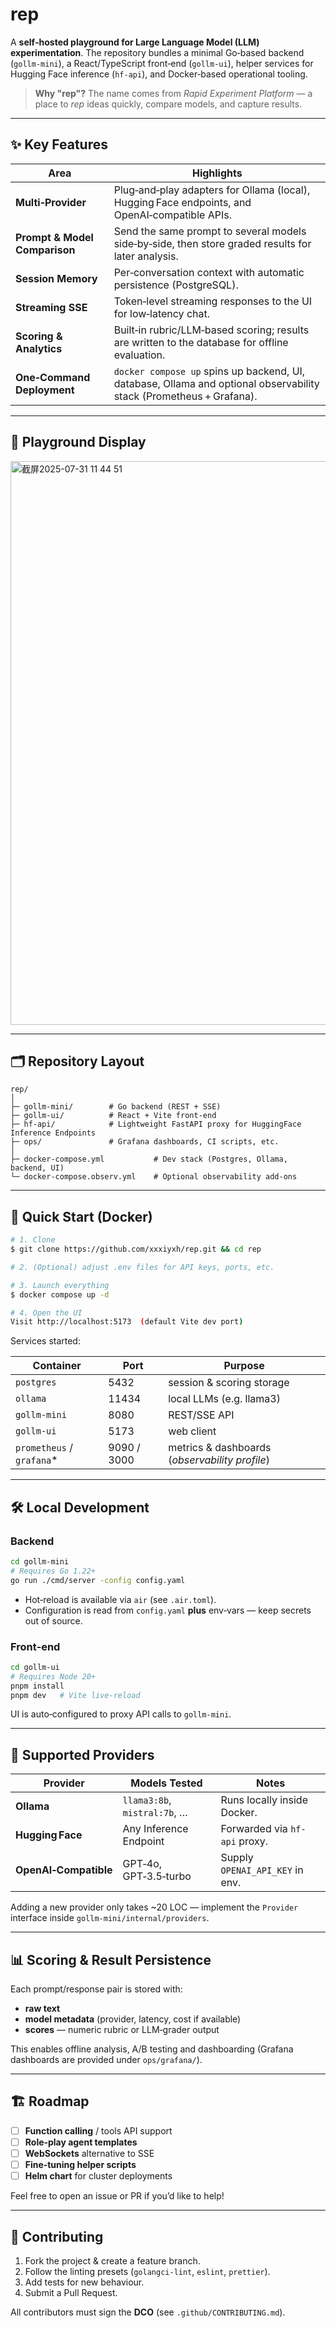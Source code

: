 # rep

A **self‑hosted playground for Large Language Model (LLM) experimentation**. The repository bundles a minimal Go‑based backend (`gollm‑mini`), a React/TypeScript front‑end (`gollm‑ui`), helper services for Hugging Face inference (`hf‑api`), and Docker‑based operational tooling.

> **Why "rep"?**  The name comes from *Rapid Experiment Platform* — a place to *rep* ideas quickly, compare models, and capture results.

---

## ✨ Key Features

| Area                          | Highlights                                                                                                          |
| ----------------------------- | ------------------------------------------------------------------------------------------------------------------- |
| **Multi‑Provider**            | Plug‑and‑play adapters for Ollama (local), Hugging Face endpoints, and OpenAI‑compatible APIs.                      |
| **Prompt & Model Comparison** | Send the same prompt to several models side‑by‑side, then store graded results for later analysis.                  |
| **Session Memory**            | Per‑conversation context with automatic persistence (PostgreSQL).                                                   |
| **Streaming SSE**             | Token‑level streaming responses to the UI for low‑latency chat.                                                     |
| **Scoring & Analytics**       | Built‑in rubric/LLM‑based scoring; results are written to the database for offline evaluation.                      |
| **One‑Command Deployment**    | `docker compose up` spins up backend, UI, database, Ollama and optional observability stack (Prometheus + Grafana). |

---

## 🧪 Playground Display

<img width="1512" height="902" alt="截屏2025-07-31 11 44 51" src="https://github.com/user-attachments/assets/ff124b91-b2fb-4792-8acc-b81ea5d7ba94" />

---

## 🗂️ Repository Layout

```
rep/
│
├─ gollm-mini/        # Go backend (REST + SSE)
├─ gollm-ui/          # React + Vite front‑end
├─ hf-api/            # Lightweight FastAPI proxy for HuggingFace Inference Endpoints
├─ ops/               # Grafana dashboards, CI scripts, etc.
│
├─ docker-compose.yml           # Dev stack (Postgres, Ollama, backend, UI)
└─ docker-compose.observ.yml    # Optional observability add‑ons
```

---

## 🚀 Quick Start (Docker)

```bash
# 1. Clone
$ git clone https://github.com/xxxiyxh/rep.git && cd rep

# 2. (Optional) adjust .env files for API keys, ports, etc.

# 3. Launch everything
$ docker compose up -d

# 4. Open the UI
Visit http://localhost:5173  (default Vite dev port)
```

Services started:

| Container                  | Port        | Purpose                                        |
| -------------------------- | ----------- | ---------------------------------------------- |
| `postgres`                 | 5432        | session & scoring storage                      |
| `ollama`                   | 11434       | local LLMs (e.g. llama3)                       |
| `gollm-mini`               | 8080        | REST/SSE API                                   |
| `gollm-ui`                 | 5173        | web client                                     |
| `prometheus` / `grafana`\* | 9090 / 3000 | metrics & dashboards (*observability profile*) |

---

## 🛠️ Local Development

### Backend

```bash
cd gollm-mini
# Requires Go 1.22+
go run ./cmd/server -config config.yaml
```

* Hot‑reload is available via `air` (see `.air.toml`).
* Configuration is read from `config.yaml` **plus** env‑vars — keep secrets out of source.

### Front‑end

```bash
cd gollm-ui
# Requires Node 20+
pnpm install
pnpm dev   # Vite live‑reload
```

UI is auto‑configured to proxy API calls to `gollm-mini`.

---

## 🔌 Supported Providers

| Provider              | Models Tested                | Notes                           |
| --------------------- | ---------------------------- | ------------------------------- |
| **Ollama**            | `llama3:8b`, `mistral:7b`, … | Runs locally inside Docker.     |
| **Hugging Face**      | Any Inference Endpoint       | Forwarded via `hf-api` proxy.   |
| **OpenAI‑Compatible** | GPT‑4o, GPT‑3.5‑turbo        | Supply `OPENAI_API_KEY` in env. |

Adding a new provider only takes \~20 LOC — implement the `Provider` interface inside `gollm-mini/internal/providers`.

---

## 📊 Scoring & Result Persistence

Each prompt/response pair is stored with:

* **raw text**
* **model metadata** (provider, latency, cost if available)
* **scores** — numeric rubric or LLM‑grader output

This enables offline analysis, A/B testing and dashboarding (Grafana dashboards are provided under `ops/grafana/`).

---

## 🏗️ Roadmap

* [ ] **Function calling** / tools API support
* [ ] **Role‑play agent templates**
* [ ] **WebSockets** alternative to SSE
* [ ] **Fine‑tuning helper scripts**
* [ ] **Helm chart** for cluster deployments

Feel free to open an issue or PR if you’d like to help!

---

## 🤝 Contributing

1. Fork the project & create a feature branch.
2. Follow the linting presets (`golangci-lint`, `eslint`, `prettier`).
3. Add tests for new behaviour.
4. Submit a Pull Request.

All contributors must sign the **DCO** (see `.github/CONTRIBUTING.md`).


